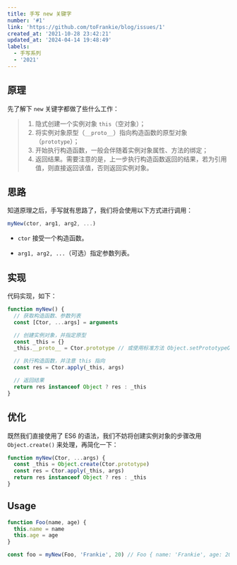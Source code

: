 ```yaml
---
title: 手写 new 关键字
number: '#1'
link: 'https://github.com/toFrankie/blog/issues/1'
created_at: '2021-10-28 23:42:21'
updated_at: '2024-04-14 19:48:49'
labels:
  - 手写系列
  - '2021'
---
```

## 原理

先了解下 `new` 关键字都做了些什么工作：

> 1.  隐式创建一个实例对象 `this`（空对象）；
> 2.  将实例对象原型（`__proto__`）指向构造函数的原型对象（`prototype`）；
> 3.  开始执行构造函数，一般会伴随着实例对象属性、方法的绑定；
> 4.  返回结果。需要注意的是，上一步执行构造函数返回的结果，若为引用值，则直接返回该值，否则返回实例对象。

## 思路

知道原理之后，手写就有思路了，我们将会使用以下方式进行调用：

```js
myNew(ctor, arg1, arg2, ...)
```

- `ctor` 接受一个构造函数。

- `arg1, arg2, ...`（可选）指定参数列表。

## 实现

代码实现，如下：

```js
function myNew() {
  // 获取构造函数、参数列表
  const [Ctor, ...args] = arguments

  // 创建实例对象，并指定原型
  const _this = {}
  _this.__proto__ = Ctor.prototype // 或使用标准方法 Object.setPrototypeOf(_this, Ctor.prototype)

  // 执行构造函数，并注意 this 指向
  const res = Ctor.apply(_this, args)

  // 返回结果
  return res instanceof Object ? res : _this
}
```

## 优化

既然我们直接使用了 ES6 的语法，我们不妨将创建实例对象的步骤改用 `Object.create()` 来处理，再简化一下：

```js
function myNew(Ctor, ...args) {
  const _this = Object.create(Ctor.prototype)
  const res = Ctor.apply(_this, args)
  return res instanceof Object ? res : _this
}
```

## Usage

```js
function Foo(name, age) {
  this.name = name
  this.age = age
}

const foo = myNew(Foo, 'Frankie', 20) // Foo { name: 'Frankie', age: 20 }
```

